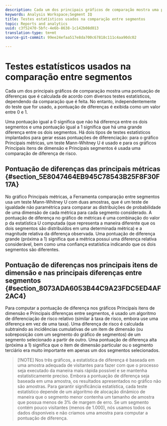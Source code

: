 ```yaml
---
description: Cada um dos principais gráficos de comparação mostra uma pontuação de diferenças que é calculada de acordo com diversos testes estatísticos, dependendo da comparação que é feita. No entanto, independentemente do teste que for usado, a pontuação de diferenças é exibida como um valor entre 0 e 1.
keywords: Analysis Workspace;Segment IQ
title: Testes estatísticos usados na comparação entre segmentos
topic: Reports and analytics
uuid: c3f52470-5bfc-4e6b-8638-1c142b08d013
translation-type: tm+mt
source-git-commit: 99ee24efaa517e8da700c67818c111c4aa90dc02

---
```



# Testes estatísticos usados na comparação entre segmentos

Cada um dos principais gráficos de comparação mostra uma pontuação de diferenças que é calculada de acordo com diversos testes estatísticos, dependendo da comparação que é feita. No entanto, independentemente do teste que for usado, a pontuação de diferenças é exibida como um valor entre 0 e 1.

Uma pontuação igual a 0 significa que não há diferença entre os dois segmentos e uma pontuação igual a 1 significa que há uma grande diferença entre os dois segmentos. Há dois tipos de testes estatísticos implantados para gerar essas pontuações de diferenciação: para o gráfico Principais métricas, um teste Mann-Whitney U é usado e para os gráficos Principais itens de dimensão e Principais segmentos é usada uma comparação de diferença de risco.

## Pontuação de diferenças das principais métricas {#section_5E8047464EB945C78543B25F8F30F17A}

No gráfico Principais métricas, a Ferramenta comparação entre segmentos usa um teste Mann-Whitney U com duas amostras, que é um teste de igualdade não paramétrica para comparar as distribuições de probabilidade de uma dimensão de cada métrica para cada segmento considerado. A pontuação de diferença no gráfico de métricas é uma combinação do valor p da estatística U computada (que representa a maneira diferente que os dois segmentos são distribuídos em uma determinada métrica) e a magnitude relativa da diferença observada. Uma pontuação de diferença grande (próxima a 1) significa que a métrica possui uma diferença relativa considerável, bem como uma confiança estatística indicando que os dois segmentos são diferentes.

## Pontuação de diferenças nos principais itens de dimensão e nas principais diferenças entre segmentos {#section_8073ADA6053B44C9A23FDC5ED4AF2AC4}

Para computar a pontuação de diferença nos gráficos Principais itens de dimensão e Principais diferenças entre segmentos, é usado um algoritmo de diferenciação de risco relativo (similar à taxa de risco, embora use uma diferença em vez de uma taxa). Uma diferença de risco é calculada subtraindo as incidências cumulativas de um item de dimensão (ou sobreposição com um segmento do gráfico de segmentos) de um segmento selecionado a partir de outro. Uma pontuação de diferença alta (próxima a 1) significa que o item de dimensão particular ou o segmento terciário era muito importante em apenas um dos segmentos selecionados.

> [!NOTE] Nos três gráficos, a estatística de diferença é baseada em uma amostra adequada de visitantes para fazer com que o processo seja executado da maneira mais rápida possível e se mantenha estatisticamente preciso. Embora a pontuação de diferença seja baseada em uma amostra, os resultados apresentados no gráfico não são amostras. Para garantir significância estatística, cada teste estatístico depende de um algoritmo de alocação dinâmico de maneira que o segmento menor contenha um tamanho de amostra que possua menos de 3% de margem de erro. Se um segmento contém pouco visitantes (menos de 1.000), nós usamos todos os dados disponíveis e não criamos uma amostra para computar a pontuação de diferença.
